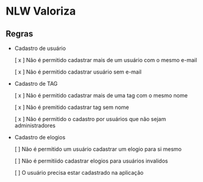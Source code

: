 # NLW Valoriza

## Regras

- Cadastro de usuário

	[ x ] Não é permitido cadastrar mais de um usuário com o mesmo e-mail

	[ x ] Não é permitido cadastrar usuário sem e-mail

- Cadastro de TAG
	
	[ x ] Não é permitido cadastrar mais de uma tag com o mesmo nome

	[ x ] Não é premitido cadastrar tag sem nome

	[ x ] Não é permitido o cadastro por usuários que não sejam administradores

- Cadastro de elogios

	[ ] Não é permitido um usuário cadastrar um elogio para si mesmo

	[ ] Não é permitiido cadastrar elogios para usuários invalidos

	[ ] O usuário precisa estar cadastrado na aplicação
